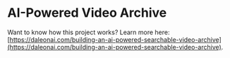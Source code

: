 # AI-Powered Video Archive

Want to know how this project works? Learn more here: [https://daleonai.com/building-an-ai-powered-searchable-video-archive](https://daleonai.com/building-an-ai-powered-searchable-video-archive).